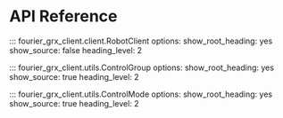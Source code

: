 # API Reference

::: fourier_grx_client.client.RobotClient
    options:
      show_root_heading: yes
      show_source: false
      heading_level: 2

::: fourier_grx_client.utils.ControlGroup
    options:
      show_root_heading: yes
      show_source: true
      heading_level: 2

::: fourier_grx_client.utils.ControlMode
    options:
      show_root_heading: yes
      show_source: true
      heading_level: 2